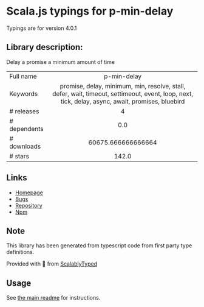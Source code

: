 
# Scala.js typings for p-min-delay

Typings are for version 4.0.1

## Library description:
Delay a promise a minimum amount of time

|                    |                 |
| ------------------ | :-------------: |
| Full name          | p-min-delay |
| Keywords           | promise, delay, minimum, min, resolve, stall, defer, wait, timeout, settimeout, event, loop, next, tick, delay, async, await, promises, bluebird |
| # releases         | 4 |
| # dependents       | 0.0 |
| # downloads        | 60675.666666666664 |
| # stars            | 142.0 |

## Links
- [Homepage](https://github.com/sindresorhus/p-min-delay#readme)
- [Bugs](https://github.com/sindresorhus/p-min-delay/issues)
- [Repository](https://github.com/sindresorhus/p-min-delay)
- [Npm](https://www.npmjs.com/package/p-min-delay)
    


## Note
This library has been generated from typescript code from first party type definitions.

Provided with :purple_heart: from [ScalablyTyped](https://github.com/oyvindberg/ScalablyTyped)

## Usage
See [the main readme](../../readme.md) for instructions.


